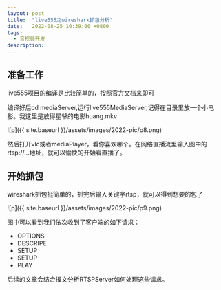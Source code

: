 ```yaml
---
layout: post
title:  "live555之wireshark抓包分析"
date:   2022-08-25 10:39:00 +0800
tags:
  - 音视频开发
description:
---
```


准备工作
--------------

live555项目的编译是比较简单的，按照官方文档来即可

编译好后cd mediaServer,运行live555MediaServer,记得在目录里放一个小电影。我这里是放得星爷的电影huang.mkv

![p]({{ site.baseurl }}/assets/images/2022-pic/p8.png)

然后打开vlc或者mediaPlayer，看你喜欢哪个。在网络直播流里输入图中的rtsp://...地址，就可以愉快的开始看直播了。

开始抓包
-----------------------
wireshark抓包挺简单的，抓完后输入关键字rtsp，就可以得到想要的包了

![p]({{ site.baseurl }}/assets/images/2022-pic/p9.png)

图中可以看到我们依次收到了客户端的如下请求：

- OPTIONS
- DESCRIPE
- SETUP
- SETUP
- PLAY

后续的文章会结合报文分析RTSPServer如何处理这些请求。
